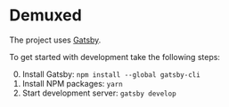 # Demuxed

The project uses [Gatsby](https://www.gatsbyjs.org/).

To get started with development take the following steps:

0. Install Gatsby: `npm install --global gatsby-cli`
1. Install NPM packages: `yarn`
2. Start development server: `gatsby develop`
